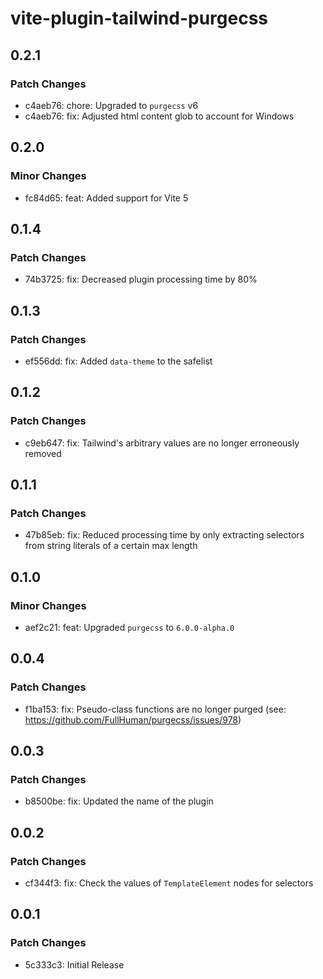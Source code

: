 # vite-plugin-tailwind-purgecss

## 0.2.1

### Patch Changes

- c4aeb76: chore: Upgraded to `purgecss` v6
- c4aeb76: fix: Adjusted html content glob to account for Windows

## 0.2.0

### Minor Changes

- fc84d65: feat: Added support for Vite 5

## 0.1.4

### Patch Changes

- 74b3725: fix: Decreased plugin processing time by 80%

## 0.1.3

### Patch Changes

- ef556dd: fix: Added `data-theme` to the safelist

## 0.1.2

### Patch Changes

- c9eb647: fix: Tailwind's arbitrary values are no longer erroneously removed

## 0.1.1

### Patch Changes

- 47b85eb: fix: Reduced processing time by only extracting selectors from string literals of a certain max length

## 0.1.0

### Minor Changes

- aef2c21: feat: Upgraded `purgecss` to `6.0.0-alpha.0`

## 0.0.4

### Patch Changes

- f1ba153: fix: Pseudo-class functions are no longer purged (see: https://github.com/FullHuman/purgecss/issues/978)

## 0.0.3

### Patch Changes

- b8500be: fix: Updated the name of the plugin

## 0.0.2

### Patch Changes

- cf344f3: fix: Check the values of `TemplateElement` nodes for selectors

## 0.0.1

### Patch Changes

- 5c333c3: Initial Release
